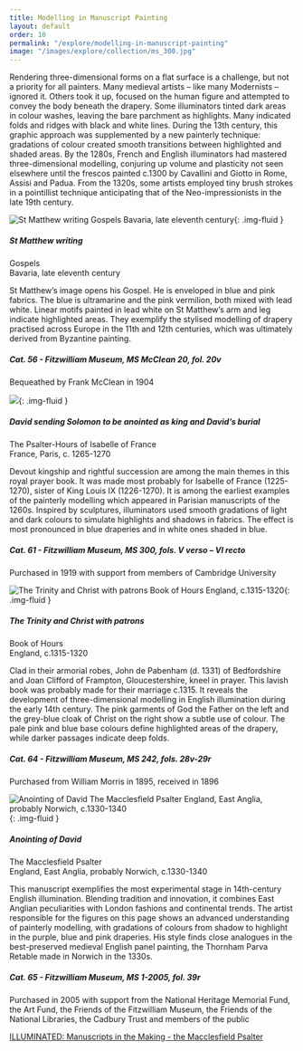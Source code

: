 ```yaml
---
title: Modelling in Manuscript Painting
layout: default
order: 10
permalink: "/explore/modelling-in-manuscript-painting"
image: "/images/explore/collection/ms_300.jpg"
---
```


Rendering three-dimensional forms on a flat surface is a challenge, but not a priority for all painters. Many medieval artists – like many Modernists – ignored it. Others took it up, focused on the human figure and attempted to convey the body beneath the drapery. Some illuminators tinted dark areas in colour washes, leaving the bare parchment as highlights. Many indicated folds and ridges with black and white lines. During the 13th century, this graphic approach was supplemented by a new painterly technique: gradations of colour created smooth transitions between highlighted and shaded areas. By the 1280s, French and English illuminators had mastered three-dimensional modelling, conjuring up volume and plasticity not seen elsewhere until the frescos painted c.1300 by Cavallini and Giotto in Rome, Assisi and Padua. From the 1320s, some artists employed tiny brush strokes in a pointillist technique anticipating that of the Neo-impressionists in the late 19th century. 

![St Matthew writing Gospels Bavaria, late eleventh century]({{site.baseurl}}/images/explore/colour_10_1.jpg){: .img-fluid }

##### St Matthew writing  
Gospels  
Bavaria, late eleventh century

St Matthew’s image opens his Gospel. He is enveloped in blue and pink fabrics. The blue is ultramarine and the pink vermilion, both mixed with lead white. Linear motifs painted in lead white on St Matthew’s arm and leg indicate highlighted areas. They exemplify the stylised modelling of drapery practised across Europe in the 11th and 12th centuries, which was ultimately derived from Byzantine painting. 

##### Cat. 56 - Fitzwilliam Museum, MS McClean 20, fol. 20v  
Bequeathed by Frank McClean in 1904

![]({{site.baseurl}}/images/explore/ms%20300_fvv-vir_compositeresized.jpg){: .img-fluid }

##### David sending Solomon to be anointed as king and David’s burial  
The Psalter-Hours of Isabelle of France  
France, Paris, c. 1265-1270 

Devout kingship and rightful succession are among the main themes in this royal prayer book. It was made most probably for Isabelle of France (1225-1270), sister of King Louis IX (1226-1270). It is among the earliest examples of the painterly modelling which appeared in Parisian manuscripts of the 1260s. Inspired by sculptures, illuminators used smooth gradations of light and dark colours to simulate highlights and shadows in fabrics. The effect is most pronounced in blue draperies and in white ones shaded in blue.

##### Cat. 61 - Fitzwilliam Museum, MS 300, fols. V verso – VI recto  
Purchased in 1919 with support from members of Cambridge University  


![The Trinity and Christ with patrons Book of Hours England, c.1315-1320]({{site.baseurl}}/images/explore/MS242openingforgalleryresized.jpg){: .img-fluid }

##### The Trinity and Christ with patrons  
Book of Hours  
England, c.1315-1320

Clad in their armorial robes, John de Pabenham (d. 1331) of Bedfordshire and Joan Clifford of Frampton, Gloucestershire, kneel in prayer. This lavish book was probably made for their marriage c.1315. It reveals the development of three-dimensional modelling in English illumination during the early 14th century. The pink garments of God the Father on the left and the grey-blue cloak of Christ on the right show a subtle use of colour. The pale pink and blue base colours define highlighted areas of the drapery, while darker passages indicate deep folds.

##### Cat. 64 - Fitzwilliam Museum, MS 242, fols. 28v-29r  
Purchased from William Morris in 1895, received in 1896  


![Anointing of David The Macclesfield Psalter England, East Anglia, probably Norwich, c.1330-1340]({{site.baseurl}}/images/explore/colour_10_6.jpg){: .img-fluid }

##### Anointing of David  
The Macclesfield Psalter  
England, East Anglia, probably Norwich, c.1330-1340

This manuscript exemplifies the most experimental stage in 14th-century English illumination. Blending tradition and innovation, it combines East Anglian peculiarities with London fashions and continental trends. The artist responsible for the figures on this page shows an advanced understanding of painterly modelling, with gradations of colours from shadow to highlight in the purple, blue and pink draperies. His style finds close analogues in the best-preserved medieval English panel painting, the Thornham Parva Retable made in Norwich in the 1330s.

##### Cat. 65 - Fitzwilliam Museum, MS 1-2005, fol. 39r  
Purchased in 2005 with support from the National Heritage Memorial Fund, the Art Fund, the Friends of the Fitzwilliam Museum, the Friends of the National Libraries, the Cadbury Trust and members of the public  

[ILLUMINATED: Manuscripts in the Making - the Macclesfield Psalter](http://www.fitzmuseum.cam.ac.uk/illuminated/manuscript/discover/the-macclesfield-psalter)

